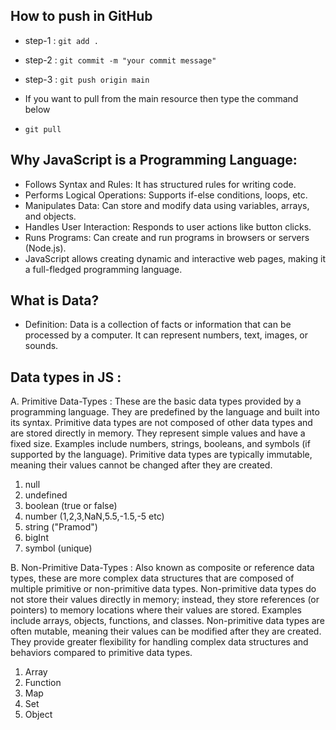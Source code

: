 ## How to push in GitHub

- step-1 : `git add .`
- step-2 : `git commit -m "your commit message"`
- step-3 : `git push origin main`

- If you want to pull from the main resource then type the command below
- `git pull`

## Why JavaScript is a Programming Language:

- Follows Syntax and Rules: It has structured rules for writing code.
- Performs Logical Operations: Supports if-else conditions, loops, etc.
- Manipulates Data: Can store and modify data using variables, arrays, and objects.
- Handles User Interaction: Responds to user actions like button clicks.
- Runs Programs: Can create and run programs in browsers or servers (Node.js).
- JavaScript allows creating dynamic and interactive web pages, making it a full-fledged programming language.

## What is Data?

- Definition: Data is a collection of facts or information that can be processed by a computer. It can represent numbers, text, images, or sounds.

## Data types in JS :

A. Primitive Data-Types :
These are the basic data types provided by a programming language. They are predefined by the language and built into its syntax. Primitive data types are not composed of other data types and are stored directly in memory. They represent simple values and have a fixed size. Examples include numbers, strings, booleans, and symbols (if supported by the language). Primitive data types are typically immutable, meaning their values cannot be changed after they are created.

1. null
2. undefined
3. boolean (true or false)
4. number (1,2,3,NaN,5.5,-1.5,-5 etc)
5. string ("Pramod")
6. bigInt
7. symbol (unique)

B. Non-Primitive Data-Types :
Also known as composite or reference data types, these are more complex data structures that are composed of multiple primitive or non-primitive data types. Non-primitive data types do not store their values directly in memory; instead, they store references (or pointers) to memory locations where their values are stored. Examples include arrays, objects, functions, and classes. Non-primitive data types are often mutable, meaning their values can be modified after they are created. They provide greater flexibility for handling complex data structures and behaviors compared to primitive data types.

1. Array
2. Function
3. Map
4. Set
5. Object
